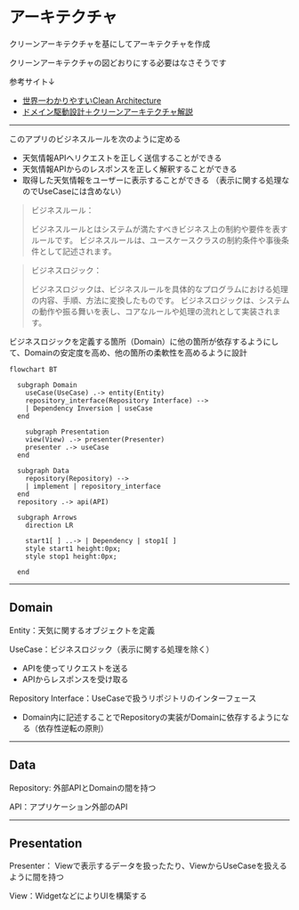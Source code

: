 # アーキテクチャ
クリーンアーキテクチャを基にしてアーキテクチャを作成

クリーンアーキテクチャの図どおりにする必要はなさそうです

参考サイト↓
- [世界一わかりやすいClean Architecture](https://www.nuits.jp/entry/easiest-clean-architecture-2019-09)
- [ドメイン駆動設計＋クリーンアーキテクチャ解説](https://qiita.com/koh789/items/87ecb9e59c35b33e9c09)

--- 

このアプリのビジネスルールを次のように定める
- 天気情報APIへリクエストを正しく送信することができる
- 天気情報APIからのレスポンスを正しく解釈することができる
- 取得した天気情報をユーザーに表示することができる
（表示に関する処理なのでUseCaseには含めない）

> ビジネスルール：
> 
> ビジネスルールとはシステムが満たすべきビジネス上の制約や要件を表すルールです。
> ビジネスルールは、ユースケースクラスの制約条件や事後条件として記述されます。

> ビジネスロジック：
>
> ビジネスロジックは、ビジネスルールを具体的なプログラムにおける処理の内容、手順、方法に変換したものです。
> ビジネスロジックは、システムの動作や振る舞いを表し、コアなルールや処理の流れとして実装されます。

ビジネスロジックを定義する箇所（Domain）に他の箇所が依存するようにして、Domainの安定度を高め、他の箇所の柔軟性を高めるように設計

```mermaid
flowchart BT

  subgraph Domain
    useCase(UseCase) .-> entity(Entity)
    repository_interface(Repository Interface) --> 
    | Dependency Inversion | useCase
  end

    subgraph Presentation
    view(View) .-> presenter(Presenter)
    presenter .-> useCase
  end

  subgraph Data
    repository(Repository) -->
    | implement | repository_interface
  end
  repository .-> api(API)

  subgraph Arrows
    direction LR
    
    start1[ ] ..-> | Dependency | stop1[ ]
    style start1 height:0px;
    style stop1 height:0px;
    
  end

```

---

## Domain

Entity：天気に関するオブジェクトを定義

UseCase：ビジネスロジック（表示に関する処理を除く）
- APIを使ってリクエストを送る
- APIからレスポンスを受け取る

Repository Interface：UseCaseで扱うリポジトリのインターフェース
- Domain内に記述することでRepositoryの実装がDomainに依存するようになる（依存性逆転の原則）

---

## Data
Repository: 外部APIとDomainの間を持つ

API：アプリケーション外部のAPI

---
## Presentation
Presenter：
Viewで表示するデータを扱ったたり、ViewからUseCaseを扱えるように間を持つ

View：WidgetなどによりUIを構築する